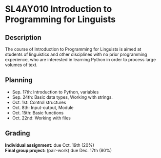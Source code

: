 # SL4AY010 Introduction to Programming for Linguists
## Description
The course of Introduction to Programming for Linguists is aimed at students of linguistics and other disciplines with no prior programming experience, who are interested in learning Python in order to process large volumes of text.

## Planning
- Sep. 17th: Introduction to Python, variables
- Sep. 24th: Basic data types, Working with strings.
- Oct. 1st: Control structures
- Oct. 8th: Input-output, Module
- Oct. 15th: Basic functions
- Oct. 22nd: Working with files

## Grading
<div class="alert alert-block alert-success">
<b>Individual assignment:</b> 
    due Oct. 19th (20%)
</div>

<div class="alert alert-block alert-success">
<b>Final group project:</b> 
    (pair-work) due Dec. 17th (80%)
</div>
